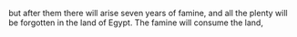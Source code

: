 but after them there will arise seven years of famine, and all the plenty will be forgotten in the land of Egypt. The famine will consume the land,
